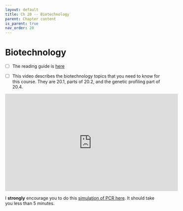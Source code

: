 ```yaml
---
layout: default
title: Ch 20 -- Biotechnology
parent: Chapter content
is_parent: true
nav_order: 20
---
```


# Biotechnology

- [ ] The reading guide is [here](ch20_rg.html)

- [ ] This video describes the biotechnology topics that you need to know for this course. They are 20.1, parts of 20.2, and the genetic profiling part of 20.4.
<iframe width="560" height="315" src="https://www.youtube.com/embed/NDZh4-ipvEA" frameborder="0" allow="accelerometer; autoplay; clipboard-write; encrypted-media; gyroscope; picture-in-picture" allowfullscreen></iframe>

I **strongly** encourage you to do this [simulation of PCR here](https://www.bio-rad.com/webroot/web/movies/lse/global/english/what-is-polymerase-chain-reaction/tutorial.html). It should take you less than 5 minutes.
